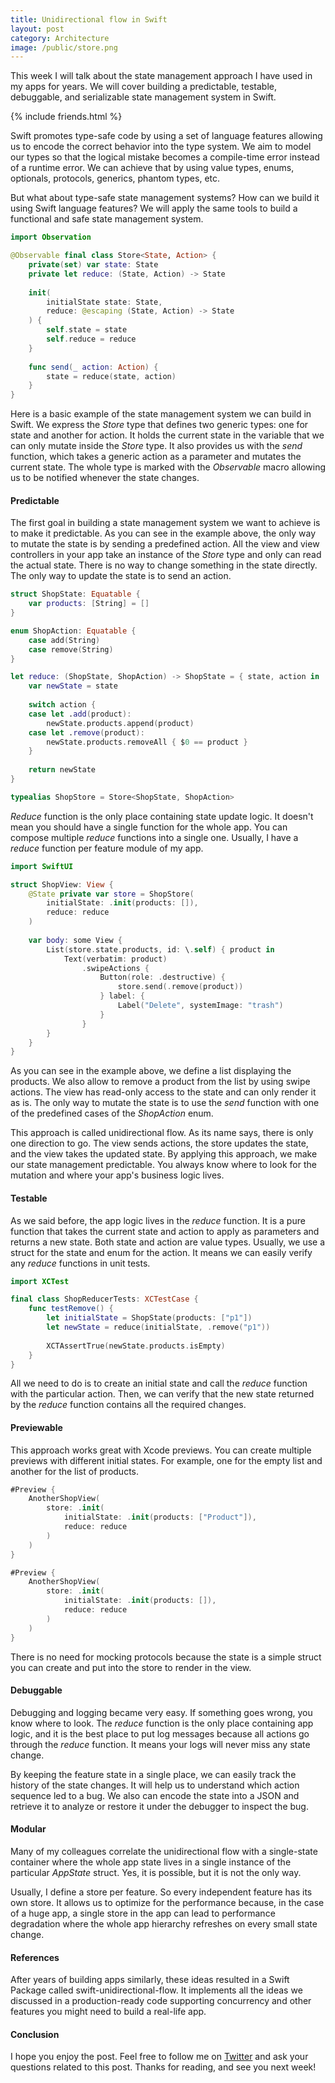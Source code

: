 ```yaml
---
title: Unidirectional flow in Swift
layout: post
category: Architecture
image: /public/store.png
---
```


This week I will talk about the state management approach I have used in my apps for years. We will cover building a predictable, testable, debuggable, and serializable state management system in Swift.

{% include friends.html %}

Swift promotes type-safe code by using a set of language features allowing us to encode the correct behavior into the type system. We aim to model our types so that the logical mistake becomes a compile-time error instead of a runtime error. We can achieve that by using value types, enums, optionals, protocols, generics, phantom types, etc.

But what about type-safe state management systems? How can we build it using Swift language features? We will apply the same tools to build a functional and safe state management system.

```swift
import Observation

@Observable final class Store<State, Action> {
    private(set) var state: State
    private let reduce: (State, Action) -> State
    
    init(
        initialState state: State,
        reduce: @escaping (State, Action) -> State
    ) {
        self.state = state
        self.reduce = reduce
    }
    
    func send(_ action: Action) {
        state = reduce(state, action)
    }
}
```

Here is a basic example of the state management system we can build in Swift. We express the *Store* type that defines two generic types: one for state and another for action. It holds the current state in the variable that we can only mutate inside the *Store* type. It also provides us with the *send* function, which takes a generic action as a parameter and mutates the current state. The whole type is marked with the *Observable* macro allowing us to be notified whenever the state changes.

#### Predictable 
The first goal in building a state management system we want to achieve is to make it predictable. As you can see in the example above, the only way to mutate the state is by sending a predefined action. All the view and view controllers in your app take an instance of the *Store* type and only can read the actual state. There is no way to change something in the state directly. The only way to update the state is to send an action.

```swift
struct ShopState: Equatable {
    var products: [String] = []
}

enum ShopAction: Equatable {
    case add(String)
    case remove(String)
}

let reduce: (ShopState, ShopAction) -> ShopState = { state, action in
    var newState = state
    
    switch action {
    case let .add(product):
        newState.products.append(product)
    case let .remove(product):
        newState.products.removeAll { $0 == product }
    }
    
    return newState
}

typealias ShopStore = Store<ShopState, ShopAction>
```

*Reduce* function is the only place containing state update logic. It doesn't mean you should have a single function for the whole app. You can compose multiple *reduce* functions into a single one. Usually, I have a *reduce* function per feature module of my app.

```swift
import SwiftUI

struct ShopView: View {
    @State private var store = ShopStore(
        initialState: .init(products: []),
        reduce: reduce
    )
    
    var body: some View {
        List(store.state.products, id: \.self) { product in
            Text(verbatim: product)
                .swipeActions {
                    Button(role: .destructive) {
                        store.send(.remove(product))
                    } label: {
                        Label("Delete", systemImage: "trash")
                    }
                }
        }
    }
}
```

As you can see in the example above, we define a list displaying the products. We also allow to remove a product from the list by using swipe actions. The view has read-only access to the state and can only render it as is. The only way to mutate the state is to use the *send* function with one of the predefined cases of the *ShopAction* enum.

This approach is called unidirectional flow. As its name says, there is only one direction to go. The view sends actions, the store updates the state, and the view takes the updated state. By applying this approach, we make our state management predictable. You always know where to look for the mutation and where your app's business logic lives.

#### Testable
As we said before, the app logic lives in the *reduce* function. It is a pure function that takes the current state and action to apply as parameters and returns a new state. Both state and action are value types. Usually, we use a struct for the state and enum for the action. It means we can easily verify any *reduce* functions in unit tests.

```swift
import XCTest

final class ShopReducerTests: XCTestCase {
    func testRemove() {
        let initialState = ShopState(products: ["p1"])
        let newState = reduce(initialState, .remove("p1"))
        
        XCTAssertTrue(newState.products.isEmpty)
    }
}
```

All we need to do is to create an initial state and call the *reduce* function with the particular action. Then, we can verify that the new state returned by the *reduce* function contains all the required changes.

#### Previewable
This approach works great with Xcode previews. You can create multiple previews with different initial states. For example, one for the empty list and another for the list of products.

```swift
#Preview {
    AnotherShopView(
        store: .init(
            initialState: .init(products: ["Product"]),
            reduce: reduce
        )
    )
}

#Preview {
    AnotherShopView(
        store: .init(
            initialState: .init(products: []),
            reduce: reduce
        )
    )
}
```

There is no need for mocking protocols because the state is a simple struct you can create and put into the store to render in the view.

#### Debuggable
Debugging and logging became very easy. If something goes wrong, you know where to look. The *reduce* function is the only place containing app logic, and it is the best place to put log messages because all actions go through the *reduce* function. It means your logs will never miss any state change.

By keeping the feature state in a single place, we can easily track the history of the state changes. It will help us to understand which action sequence led to a bug. We also can encode the state into a JSON and retrieve it to analyze or restore it under the debugger to inspect the bug.

#### Modular
Many of my colleagues correlate the unidirectional flow with a single-state container where the whole app state lives in a single instance of the particular *AppState* struct. Yes, it is possible, but it is not the only way.

Usually, I define a store per feature. So every independent feature has its own store. It allows us to optimize for the performance because, in the case of a huge app, a single store in the app can lead to performance degradation where the whole app hierarchy refreshes on every small state change.

#### References
After years of building apps similarly, these ideas resulted in a Swift Package called swift-unidirectional-flow. It implements all the ideas we discussed in a production-ready code supporting concurrency and other features you might need to build a real-life app.

#### Conclusion
I hope you enjoy the post. Feel free to follow me on [Twitter](https://twitter.com/mecid) and ask your questions related to this post. Thanks for reading, and see you next week!
